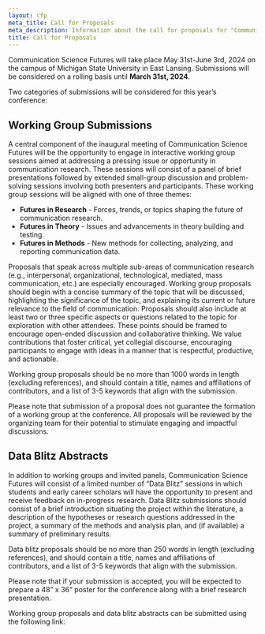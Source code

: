 ```yaml
---
layout: cfp
meta_title: Call for Proposals
meta_description: Information about the call for proposals for "Communication Science Futures"
title: Call for Proposals
---
```


Communication Science Futures will take place May 31st-June 3rd, 2024 on the campus of Michigan State University in East Lansing. Submissions will be considered on a rolling basis until **March 31st, 2024**.

Two categories of submissions will be considered for this year’s conference:

## Working Group Submissions

A central component of the inaugural meeting of Communication Science Futures will be the opportunity to engage in interactive working group sessions aimed at addressing a pressing issue or opportunity in communication research. These sessions will consist of a panel of brief presentations followed by extended small-group discussion and problem-solving sessions involving both presenters and participants. These working group sessions will be aligned with one of three themes:

- **Futures in Research** - Forces, trends, or topics shaping the future of communication research.
- **Futures in Theory** - Issues and advancements in theory building and testing.
- **Futures in Methods** - New methods for collecting, analyzing, and reporting communication data.

Proposals that speak across multiple sub-areas of communication research (e.g., interpersonal, organizational, technological, mediated, mass communication, etc.) are especially encouraged.  Working group proposals should begin with a concise summary of the topic that will be discussed, highlighting the significance of the topic, and explaining its current or future relevance to the field of communication. Proposals should also include at least two or three specific aspects or questions related to the topic for exploration with other attendees. These points should be framed to encourage open-ended discussion and collaborative thinking. We value contributions that foster critical, yet collegial discourse, encouraging participants to engage with ideas in a manner that is respectful, productive, and actionable. 

Working group proposals should be no more than 1000 words in length (excluding references), and should contain a title, names and affiliations of contributors, and a list of 3-5 keywords that align with the submission.

Please note that submission of a proposal does not guarantee the formation of a working group at the conference. All proposals will be reviewed by the organizing team for their potential to stimulate engaging and impactful discussions.

## Data Blitz Abstracts
In addition to working groups and invited panels, Communication Science Futures will consist of a limited number of “Data Blitz” sessions in which students and early career scholars will have the opportunity to present and receive feedback on in-progress research. Data Blitz submissions should consist of a brief introduction situating the project within the literature, a description of the hypotheses or research questions addressed in the project, a summary of the methods and analysis plan, and (if available) a summary of preliminary results.

Data blitz proposals should be no more than 250 words in length (excluding references), and should contain a title, names and affiliations of contributors, and a list of 3-5 keywords that align with the submission.

Please note that if your submission is accepted, you will be expected to prepare a 48” x 36” poster for the conference along with a brief research presentation.

Working group proposals and data blitz abstracts can be submitted using the following link:


